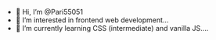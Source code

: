 - 👋 Hi, I’m @Pari55051
- 👀 I’m interested in frontend web development...
- 🌱 I’m currently learning CSS (intermediate)  and vanilla JS....
<!-- - 💞️ I’m looking to collaborate on ...
- 📫 How to reach me ... -->

<!---
Pari55051/Pari55051 is a ✨ special ✨ repository because its `README.md` (this file) appears on your GitHub profile.
You can click the Preview link to take a look at your changes.
--->
